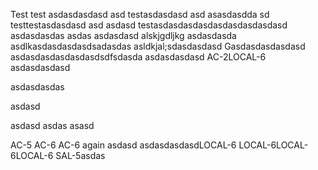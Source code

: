 Test
test asdasdasdasd
asd 
testasdasdasd asd asasdasdda
sd
testtestasdasdasd asd 
asdasd
testasdasdasdasdasdasdasdasdasd
asdasdasdas
asdas
asdasdasd
alskjgdljkg
asdasdasda
asdlkasdasdasdasdsadasdas
asldkjal;sdasdasdasd
Gasdasdasdasdasd
asdasdasdasdasdasdsdfsdasda
asdasdasdasd AC-2LOCAL-6
asdasdasdasd

asdasdasdas

asdasd

asdasd
asdas
asasd

AC-5
AC-6
AC-6 again
asdasd
asdasdasdasdLOCAL-6
LOCAL-6LOCAL-6LOCAL-6
SAL-5asdas
